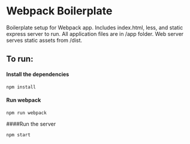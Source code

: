 # Webpack Boilerplate
Boilerplate setup for Webpack app. Includes index.html, less, and static express server to run. All application files are in /app folder. Web server serves static assets from /dist.

## To run:

#### Install the dependencies
```
npm install
```

#### Run webpack
```
npm run webpack
```

####Run the server
```
npm start
```
